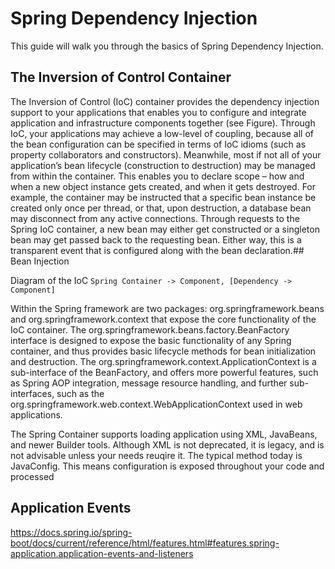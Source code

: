 # Spring Dependency Injection

This guide will walk you through the basics of Spring Dependency Injection.

## The Inversion of Control Container

The Inversion of Control (IoC) container provides the dependency injection support to your applications
that enables you to configure and integrate application and infrastructure components together (see
Figure). Through IoC, your applications may achieve a low-level of coupling, because all of the bean
configuration can be specified in terms of IoC idioms (such as property collaborators and constructors).
Meanwhile, most if not all of your application’s bean lifecycle (construction to destruction) may be
managed from within the container. This enables you to declare scope – how and when a new object
instance gets created, and when it gets destroyed. For example, the container may be instructed that a
specific bean instance be created only once per thread, or that, upon destruction, a database bean may
disconnect from any active connections. Through requests to the Spring IoC container, a new bean may
either get constructed or a singleton bean may get passed back to the requesting bean. Either way, this is
a transparent event that is configured along with the bean declaration.## Bean Injection

Diagram of the IoC
`Spring Container -> Component, [Dependency -> Component]`

Within the Spring framework are two packages: org.springframework.beans and
org.springframework.context that expose the core functionality of the IoC container. The
org.springframework.beans.factory.BeanFactory interface is designed to expose the basic functionality
of any Spring container, and thus provides basic lifecycle methods for bean initialization and
destruction. The org.springframework.context.ApplicationContext is a sub-interface of the
BeanFactory, and offers more powerful features, such as Spring AOP integration, message resource
handling, and further sub-interfaces, such as the
org.springframework.web.context.WebApplicationContext used in web applications.

The Spring Container supports loading application using XML, JavaBeans, and newer Builder tools.
Although XML is not deprecated, it is legacy, and is not advisable unless your needs reuqire it.
The typical method today is JavaConfig. This means configuration is exposed throughout your code
and processed

## Application Events

https://docs.spring.io/spring-boot/docs/current/reference/html/features.html#features.spring-application.application-events-and-listeners
